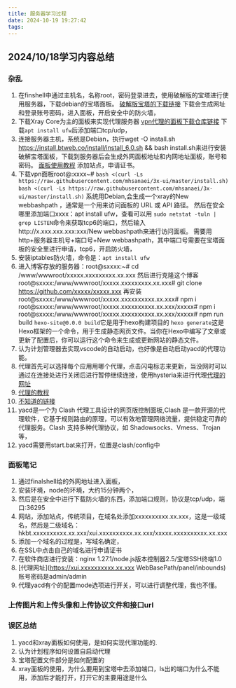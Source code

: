 ```yaml
---
title: 服务器学习过程
date: 2024-10-19 19:27:42
tags:
---
```

## 2024/10/18学习内容总结

### 杂乱
1. 在finshell中通过主机名，名称root，密码登录进去，使用破解版的宝塔进行使用服务器，下载debian的宝塔面板。
   [破解版宝塔的下载链接](https://btweb.co/zh.html) 下载会生成网址和登录账号密码，进入面板，开启安全中的防火墙，
2. 下载Xray Core为主的面板来实现代理服务器
    [vpn代理的面板下载仓库链接](https://github.com/MHSanaei/3x-ui)
    下载`apt install ufw`后添加端口tcp/udp，
3. 连接服务器主机，系统是Debian，执行wget -O install.sh https://install.btweb.co/install/install_6.0.sh && bash install.sh来进行安装破解宝塔面板，下载到服务器后会生成外网面板地址和内网地址面板，账号和密码。
   [面板使用教程](https://www.bt.cn/bbs/thread-117246-1-1.html)
   添加站点，申请证书。
4. 下载vpn面板root@:xxxx~# `bash <(curl -Ls https://raw.githubusercontent.com/mhsanaei/3x-ui/master/install.sh)`
`bash <(curl -Ls https://raw.githubusercontent.com/mhsanaei/3x-ui/master/install.sh)`
系统用Debian,会生成一个xray的New webbashpath ，通常是一个用来访问面板的 URL 或 API 路径。
然后在安全哪里添加端口xxxx：apt install ufw，查看可以用 `sudo netstat -tuln | grep LISTEN`命令来获取tcp6的端口，然后输入http://x.xxx.xxx.xxx:xxx/New webbashpath来进行访问面板。
需要用http+服务器主机号+端口号+New webbashpath，其中端口号需要在宝塔面板的安全里进行申请，tcp6，开启防火墙，
1. 安装iptables防火墙，命令是：`apt install ufw`
2. 进入博客存放的服务器：root@sxxxx:~# cd /www/wwwroot/xxxxx.xxxxxxxxx.xx.xxx
   然后进行克隆这个博客root@sxxxx:/www/wwwroot/xxxxx.xxxxxxxxx.xx.xxx# git clone https://github.com/xxxxx/xxxxx.xxx
   再安装root@sxxxx:/www/wwwroot/xxxxx.xxxxxxxxxx.xx.xxx# npm i
   root@sxxxx:/www/wwwroot/xxxxx.xxxxxxxxxx.xx.xxx/xxxxx# npm i
   root@sxxxx:/www/wwwroot/xxxxx.xxxxxxxxxx.xx.xxx/xxxxx# npm run  build
   `hexo-site@0.0.0 build`它是用于hexo构建项目的
   `hexo generate`这是Hexo框架的一个命令，用于生成静态网页文件。当你在Hexo中编写了文章或更新了配置后，你可以运行这个命令来生成或更新网站的静态文件。
3. 认为计划管理器去实现vscode的自动启动，也好像是自动启动yacd的代理功能。
4. 代理首先可以选择每个应用用哪个代理，点击闪电标志来更新，当没网时可以通过在连接处进行关闭后进行暂停继续连接，使用hysteria来进行代理[代理的网址](https://yacd.metacubex.one/#/proxies)
5. [代理的教程](https://github.com/MHSanaei/3x-ui/blob/main/README.zh_CN.md)
6.  [不知道的链接](https://clash.xianyi.it/meta_fake)
7.  yacd是一个为 Clash 代理工具设计的网页版控制面板,Clash 是一款开源的代理软件，它基于规则路由的原理，可以有效地管理网络流量，提供稳定可靠的代理服务。Clash 支持多种代理协议，如 Shadowsocks、Vmess、Trojan 等，
8.  yacd需要用start.bat来打开，位置是clash/config中

### 面板笔记

1. 通过finalshell给的外网地址进入面板，
2. 安装环境，node的环境，大约15分钟两个，
3. 然后是在安全中进行下载防火墙的东西，添加端口规则，协议是tcp/udp，端口:36295
4. 网站，添加站点，传统项目，在域名处添加xxxxxxxxxx.xx.xxx，这是一级域名，然后是二级域名：hkbt.xxxxxxxxxx.xx.xxx/xui.xxxxxxxxxx.xx.xxx/xxxxx.xxxxxxxxxx.xx.xxx
5. 添加一个域名的过程是，写域名确定，
6. 在SSL中点击自己的域名进行申请证书
7. 在软件商店进行安装：nginx 1.27.1/node.js版本控制器2.5/宝塔SSH终端1.0
8. [代理网址](https://xui.xxxxxxxxxx.xx.xxx WebBasePath/panel/inbounds)账号密码是admin/admin
9. 代理yacd有个的配置mode选项进行开关，可以进行调整代理，我也不懂。

### 上传图片和上传头像和上传协议文件和接口url

### 误区总结

1. yacd和xray面板如何使用，是如何实现代理功能的.
2. 认为计划程序如何设置自启动代理
3. 宝塔配置文件部分是如何配置的
4. xray面板的使用，为什么要用到宝塔中去添加端口，ls出的端口为什么不能用，添加后才能打开，打开它的主要用途是什么
